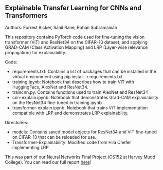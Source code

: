 ## Explainable Transfer Learning for CNNs and Transformers
Authors: Forrest Bicker, Sahil Rane, Rohan Subramanian

This repository containe PyTorch code used for fine-tuning the vision transformer (ViT) and ResNet34 on the CIFAR-10 dataset, and applying GRAD-CAM (Class Activation Mapping) and LRP (Layer-wise relevance propagation) for explainability.

Code:
<ul>
  <li>requirements.txt: Contains a list of packages that can be installed in the virtual environment using pip install -r requirements.txt</li>
  <li>training.ipynb: Notebook that describes how to train ViT with HuggingFace, AlexNet and ResNet34.</li>
  <li>traincnn.py: Contains functions used to train AlexNet and ResNet34</li>
  <li>cnn-explain.ipynb: Notebook that demonstrates Grad-CAM explainability on the ResNet34 fine-tuned in training.ipynb</li>
  <li>transformer-explain.ipynb: Notebook that trains ViT implementation compatible with LRP and demonstrates LRP explainability.</li>
</ul>

Directories:
<ul>
  <li>models: Contains saved model objects for ResNet34 and ViT fine-tuned on CIFAR-10 that can be reloaded for use.</li>
  <li>Transformer-Explainability: Modified code from Hila Chefer implementing LRP</li>
</ul>

This was part of our Neural Networks Final Project (CS152 at Harvey Mudd College). You can read our full report <a href='https://drive.google.com/file/d/15AxenaI22AlVCDBbvRzUTZZjCiODMJ-u/view?usp=sharing'>here</a>!
